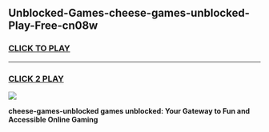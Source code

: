 
## Unblocked-Games-cheese-games-unblocked-Play-Free-cn08w
<h3>
<a href="https://premium76.site?title=cheese-games-unblocked&ref=15A">CLICK TO PLAY</a></h3>
<hr>

<h3>
<a href="https://premium76.site?title=cheese-games-unblocked&ref=15A">CLICK 2 PLAY</a>
  
</h3>

<a href="https://premium76.site?title=cheese-games-unblocked&ref=15A"><img src="https://clearcache.store/games.png"></a>


**cheese-games-unblocked games unblocked: Your Gateway to Fun and Accessible Online Gaming**
